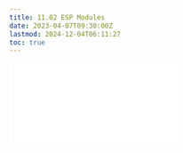 ```yaml
---
title: 11.02 ESP Modules
date: 2023-04-07T09:30:00Z
lastmod: 2024-12-04T06:11:27
toc: true
---
```


![Link to included file content](../../../../electronics/esp-modules.md)
